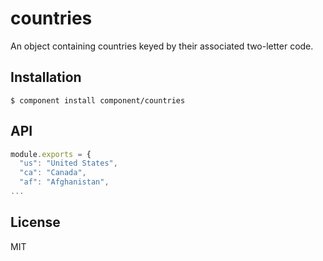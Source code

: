 
# countries

  An object containing countries keyed by their associated two-letter code.

## Installation

    $ component install component/countries

## API

```js
module.exports = {
  "us": "United States",
  "ca": "Canada",
  "af": "Afghanistan",
...
```

## License

  MIT